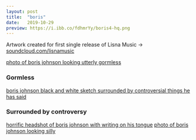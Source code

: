 ```yaml
---
layout: post
title:  "boris"
date:   2019-10-29 
preview: https://i.ibb.co/fdhmrYy/boris4-hq.png
---
```


Artwork created for first single release of Lisna Music -> [soundcloud.com/lisnamusic](https://soundcloud.com/lisnamusic)


[photo of boris johnson looking utterly gormless](https://i.ibb.co/ZX382w4/boris-johnson-children-feat.jpg)
### Gormless
[boris johnson black and white sketch surrounded by controversial things he has said](https://i.ibb.co/4R6B4ZX/boris4-hq.png)
### Surrounded by controversy
[horrific headshot of boris johnson with writing on his tongue](https://i.ibb.co/Jch9TJr/boris1-2x.png)
[photo of boris johnson looking silly](https://i.ibb.co/HrKbykS/Boris-Johnson-3.jpg)